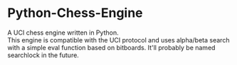 # Python-Chess-Engine
 A UCI chess engine written in Python.  
 This engine is compatible with the UCI protocol and uses alpha/beta search with a simple eval function based on bitboards. It'll probably be named searchlock in the future. 
